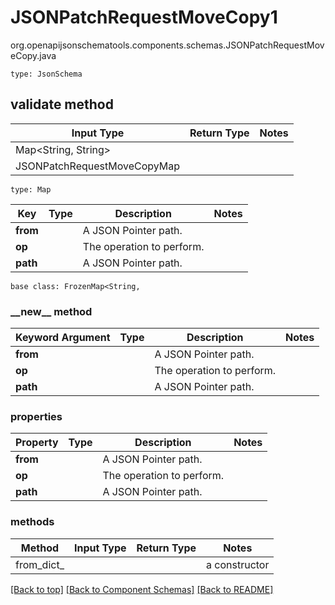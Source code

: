 # JSONPatchRequestMoveCopy1
org.openapijsonschematools.components.schemas.JSONPatchRequestMoveCopy.java
```
type: JsonSchema
```

## validate method
| Input Type | Return Type | Notes |
| ---------- | ----------- | ----- |
| Map<String, String>
 | JSONPatchRequestMoveCopyMap | |

```
type: Map
```
Key | Type |  Description | Notes
------------ | ------------- | ------------- | -------------
**from** |  | A JSON Pointer path. |
**op** |  | The operation to perform. |
**path** |  | A JSON Pointer path. |

```
base class: FrozenMap<String, 
```
### &lowbar;&lowbar;new&lowbar;&lowbar; method
Keyword Argument | Type | Description | Notes
---------------- | ---- | ----------- | -----
**from** |  | A JSON Pointer path. |
**op** |  | The operation to perform. |
**path** |  | A JSON Pointer path. |

### properties
Property | Type | Description | Notes
-------- | ---- | ----------- | -----
**from** |  | A JSON Pointer path. |
**op** |  | The operation to perform. |
**path** |  | A JSON Pointer path. |

### methods
Method | Input Type | Return Type | Notes
------ | ---------- | ----------- | ------
from_dict_ |  |  | a constructor

[[Back to top]](#top) [[Back to Component Schemas]](../../../README.md#Component-Schemas) [[Back to README]](../../../README.md)
